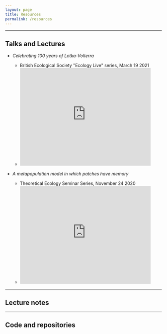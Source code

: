 ```yaml
---
layout: page
title: Resources
permalink: /resources
---
```


---

## Talks and Lectures

* *Celebrating 100 years of Lotka-Volterra*
  - British Ecological Society "Ecology Live" series, March 19 2021
  - <iframe width="420" height="315" src="https://www.youtube.com/embed/0KOE-4pVz3M" frameborder="0" allowfullscreen></iframe>

* *A metapopulation model in which patches have memory*
  - Theoretical Ecology Seminar Series, November 24 2020
  - <iframe width="420" height="315" src="https://www.youtube.com/embed/1ULD2jZVa8Q" frameborder="0" allowfullscreen></iframe>


---

## Lecture notes

---

## Code and repositories



